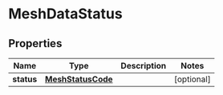 

# MeshDataStatus


## Properties

| Name | Type | Description | Notes |
|------------ | ------------- | ------------- | -------------|
|**status** | [**MeshStatusCode**](MeshStatusCode.md) |  |  [optional] |




